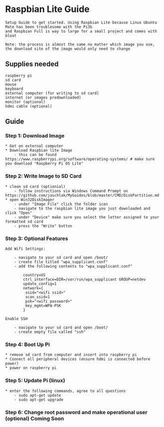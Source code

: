 # Raspbian Lite Guide

    Setup Guide to get started. Using Raspbian Lite because Linux Ubuntu Mate has been troublesome with the Pi3b
    and Raspbian Full is way to large for a small project and comes with bloat
    
    Note: the process is almost the same no matter which image you use, the download site of the image would only need to change
    
## Supplies needed

    raspberry pi
    sd card
    mouse
    keyboard
    external computer (for writing to sd card)
    internet (or images predownloaded)
    monitor (optional)
    hdmi cable (optional)
    
## Guide

### Step 1: Download Image

    * Get on external computer 
    * Download Raspbian lite Image
        - this can be found https://www.raspberrypi.org/software/operating-systems/ # make sure you download "Raspberry Pi OS Lite"
 
### Step 2: Write Image to SD Card

    * clean sd card (optionial)
        - follow instructions via Windows Command Prompt on https://github.com/jaschlak/MyGuides/blob/master/CMD/DiskPartition.md
    * open Win32DiskImager
        - under "Image File" click the folder icon
        - navigate to the raspbian lite image you just downloaded and click "Open"
        - under "Device" make sure you select the letter assigned to your formatted sd card
        - press the "Write" button
        
### Step 3: Optional Features

    Add Wifi Settings:
    
        - navigate to your sd card and open /boot/
        - create file titled "wpa_supplicant.conf"
        - add the following contents to "wpa_supplicant.conf"
        
            country=US
            ctrl_interface=DIR=/var/run/wpa_supplicant GROUP=netdev
            update_config=1
            network={
             ssid="<wifi ssid>"
             scan_ssid=1
             psk="<wifi password>"
             key_mgmt=WPA-PSK
            }
            
    Enable SSH
    
        - navigate to your sd card and open /boot/
        - create empty file called "ssh"

### Step 4: Boot Up Pi

    * remove sd card from computer and insert into raspberry pi
    * Connect all peripheral devices (ensure hdmi is connected before power)
    * power on raspberry pi
    
### Step 5: Update Pi (linux)

    * enter the following commands, agree to all questions
        - sudo apt-get update
        - sudo apt-get upgrade
        
### Step 6: Change root password and make operational user (optional) Coming Soon
    